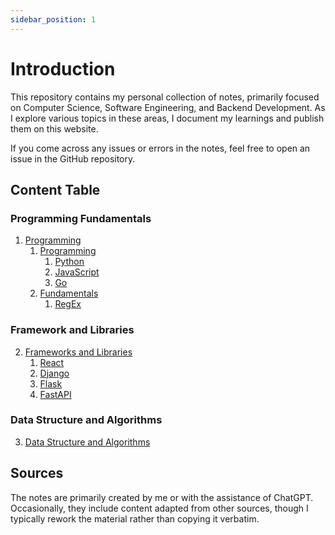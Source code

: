 ```yaml
---
sidebar_position: 1
---
```


# Introduction

This repository contains my personal collection of notes, primarily focused on Computer Science, Software Engineering, and Backend Development. As I explore various topics in these areas, I document my learnings and publish them on this website.

If you come across any issues or errors in the notes, feel free to open an issue in the GitHub repository.

## Content Table

### Programming Fundamentals

1. [Programming](/docs/programming/introduction.md)
   1. [Programming](/docs/programming/introduction.md)
      1. [Python](/docs/programming/programming-languages/python/introduction.md)
      2. [JavaScript](/docs/programming/programming-languages/javascript/introduction.md)
      3. [Go](/docs/programming/programming-languages/go/introduction.md)
   2. [Fundamentals](/docs/programming/introduction.md)
      1. [RegEx](/docs/programming/fundamentals/regex.md)

### Framework and Libraries

2. [Frameworks and Libraries](/docs/frameworks-libraries/introduction.md)
   1. [React](/docs/frameworks-libraries/frontend/react/introduction.md)
   2. [Django](/docs/frameworks-libraries/backend/django/introduction.md)
   3. [Flask](/docs/frameworks-libraries/backend/flask/introduction.md)
   4. [FastAPI](/docs/frameworks-libraries/backend/fastapi/introduction.md)

### Data Structure and Algorithms

3. [Data Structure and Algorithms](/docs/data-structure-and-algorithms/arrays-and-hasing)

<!--
### System Design and Databases

1. [Database](/docs/databases/introduction.md)
   1. [SQL](/docs/databases/sql/sql.md)
   2. [Database Engineering](/docs/databases/database-engineering/introduction.md)
   3. [Database Systems](/docs/databases/database-systems/introduction.md)
2. [Networking](/docs/networking/introduction.md)
   1. [Protocols](/docs/networking/protocols/client-server-architecture.md)
   2. [Communication Design Patterns](/docs/networking/communication-design-patterns/request-response.md)
3. [System Design](/docs/system-design/introduction.md)
   1. [Fundamental Concepts](/docs/system-design/fundamental-concepts/high-and-low-level-design.md)
   2. [Communication in Distributed Systems](/docs/system-design/distributed-system-communication/mq-vs-ms.md)
   3. [Containers](/docs/system-design/containers/introduction.md)

### Other tools and utilities

1. [Version Control](/docs/version-control/introduction.md)
   1. [Git](/docs/version-control/git/introduction.md)
2. [Design Patterns](/docs/design-patterns/introduction.md)
3. [Other](/docs/other/regex.md) -->

## Sources

The notes are primarily created by me or with the assistance of ChatGPT. Occasionally, they include content adapted from other sources, though I typically rework the material rather than copying it verbatim.
